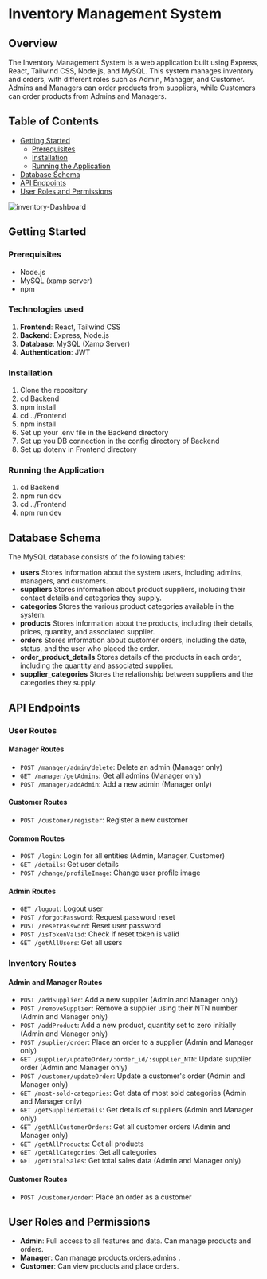 # Inventory Management System

## Overview
The Inventory Management System is a web application built using Express, React, Tailwind CSS, Node.js, and MySQL. This system manages inventory and orders, with different roles such as Admin, Manager, and Customer. Admins and Managers can order products from suppliers, while Customers can order products from Admins and Managers.

## Table of Contents
- [Getting Started](#getting-started)
  - [Prerequisites](#prerequisites)
  - [Installation](#installation)
  - [Running the Application](#running-the-application)
- [Database Schema](#database-schema)
- [API Endpoints](#api-endpoints)
- [User Roles and Permissions](#user-roles-and-permissions)


![inventory-Dashboard](https://github.com/RehanShafqat/Inventory-Management/assets/124881507/908d5b88-2aab-43a1-becc-13da51449dbc)


## Getting Started

### Prerequisites
- Node.js
- MySQL (xamp server)
- npm

### Technologies used
1. **Frontend**: React, Tailwind CSS
2. **Backend**: Express, Node.js
3. **Database**: MySQL (Xamp Server)
4. **Authentication**: JWT

### Installation
1. Clone the repository
2. cd Backend
3. npm install
4. cd ../Frontend
5. npm install
6. Set up your .env file in the Backend directory
7. Set up you DB connection in the config directory of Backend
8. Set up dotenv in Frontend directory
### Running the Application 
1. cd Backend
2. npm run dev
3. cd ../Frontend
4. npm run dev

## Database Schema
The MySQL database consists of the following tables:
- **users**
Stores information about the system users, including admins, managers, and customers.
- **suppliers**
Stores information about product suppliers, including their contact details and categories they supply.
- **categories**
Stores the various product categories available in the system.
- **products**
Stores information about the products, including their details, prices, quantity, and associated supplier.
- **orders**
Stores information about customer orders, including the date, status, and the user who placed the order.
- **order_product_details**
Stores details of the products in each order, including the quantity and associated supplier.
- **supplier_categories**
Stores the relationship between suppliers and the categories they supply.

## API Endpoints

### User Routes
#### Manager Routes
- `POST /manager/admin/delete`: Delete an admin (Manager only)
- `GET /manager/getAdmins`: Get all admins (Manager only)
- `POST /manager/addAdmin`: Add a new admin (Manager only)

#### Customer Routes
- `POST /customer/register`: Register a new customer

#### Common Routes
- `POST /login`: Login for all entities (Admin, Manager, Customer)
- `GET /details`: Get user details
- `POST /change/profileImage`: Change user profile image

#### Admin Routes
- `GET /logout`: Logout user
- `POST /forgotPassword`: Request password reset
- `POST /resetPassword`: Reset user password
- `POST /isTokenValid`: Check if reset token is valid
- `GET /getAllUsers`: Get all users

### Inventory Routes
#### Admin and Manager Routes
- `POST /addSupplier`: Add a new supplier (Admin and Manager only)
- `POST /removeSupplier`: Remove a supplier using their NTN number (Admin and Manager only)
- `POST /addProduct`: Add a new product, quantity set to zero initially (Admin and Manager only)
- `POST /suplier/order`: Place an order to a supplier (Admin and Manager only)
- `GET /supplier/updateOrder/:order_id/:supplier_NTN`: Update supplier order (Admin and Manager only)
- `POST /customer/updateOrder`: Update a customer's order (Admin and Manager only)
- `GET /most-sold-categories`: Get data of most sold categories (Admin and Manager only)
- `GET /getSupplierDetails`: Get details of suppliers (Admin and Manager only)
- `GET /getAllCustomerOrders`: Get all customer orders (Admin and Manager only)
- `GET /getAllProducts`: Get all products
- `GET /getAllCategories`: Get all categories
- `GET /getTotalSales`: Get total sales data (Admin and Manager only)

#### Customer Routes
- `POST /customer/order`: Place an order as a customer


## User Roles and Permissions

- **Admin**: Full access to all features and data. Can manage products and orders.
- **Manager**: Can manage products,orders,admins .
- **Customer**: Can view products and place orders.



